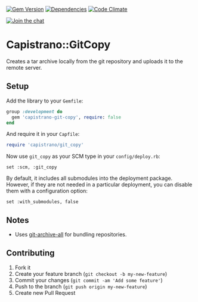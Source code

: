 [![Gem Version](https://img.shields.io/gem/v/capistrano-git-copy.svg)](https://rubygems.org/gems/capistrano-git-copy)
[![Dependencies](https://img.shields.io/gemnasium/ydkn/capistrano-git-copy.svg)](https://gemnasium.com/ydkn/capistrano-git-copy)
[![Code Climate](https://img.shields.io/codeclimate/github/ydkn/capistrano-git-copy.svg)](https://codeclimate.com/github/ydkn/capistrano-git-copy)

[![Join the chat](https://badges.gitter.im/Join%20Chat.svg)](https://gitter.im/ydkn/capistrano-git-copy)


# Capistrano::GitCopy

Creates a tar archive locally from the git repository and uploads it to the remote server.

## Setup

Add the library to your `Gemfile`:

```ruby
group :development do
  gem 'capistrano-git-copy', require: false
end
```

And require it in your `Capfile`:

```ruby
require 'capistrano/git_copy'
```

Now use `git_copy` as your SCM type in your `config/deploy.rb`:

    set :scm, :git_copy

By default, it includes all submodules into the deployment package. However, 
if they are not needed in a particular deployment, you can disable them with 
a configuration option:

    set :with_submodules, false

## Notes

* Uses [git-archive-all](https://github.com/Kentzo/git-archive-all) for bundling repositories.

## Contributing

1. Fork it
2. Create your feature branch (`git checkout -b my-new-feature`)
3. Commit your changes (`git commit -am 'Add some feature'`)
4. Push to the branch (`git push origin my-new-feature`)
5. Create new Pull Request
